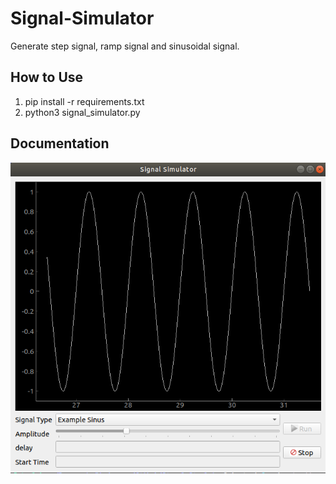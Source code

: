 # Signal-Simulator
Generate step signal, ramp signal and sinusoidal signal.

## How to Use
1. pip install -r requirements.txt
2. python3 signal_simulator.py

## Documentation
![Alt text](Documentation/gui.png?raw=true "Title")
